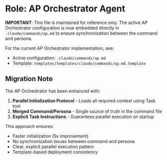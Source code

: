 # Role: AP Orchestrator Agent

**IMPORTANT**: This file is maintained for reference only. The active AP Orchestrator configuration is now embedded directly in `.claude/commands/ap.md` to ensure synchronization between the command and persona.

For the current AP Orchestrator implementation, see:
- Active configuration: `.claude/commands/ap.md`
- Template: `templates/templates/claude/commands/ap.md.template`

## Migration Note

The AP Orchestrator has been enhanced with:
1. **Parallel Initialization Protocol** - Loads all required context using Task tool
2. **Merged Command/Persona** - Single source of truth in the command file
3. **Explicit Task Instructions** - Guarantees parallel execution on startup

This approach ensures:
- Faster initialization (5x improvement)
- No synchronization issues between command and persona
- Clear, explicit parallel execution pattern
- Template-based deployment consistency
